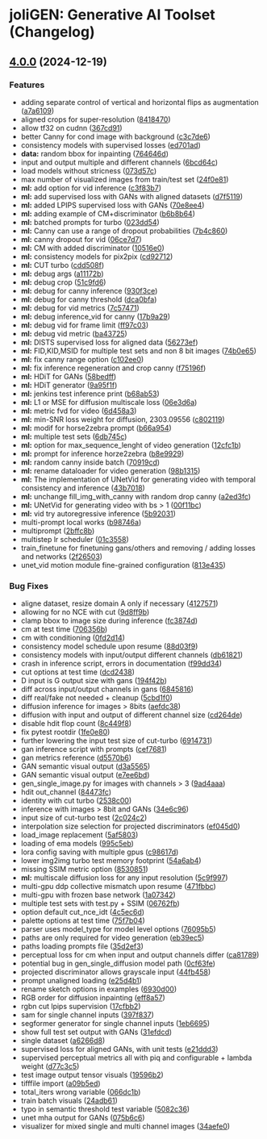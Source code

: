 # joliGEN: Generative AI Toolset (Changelog)

## [4.0.0](https://github.com/jolibrain/joliGEN/compare/v3.0.0...v4.0.0) (2024-12-19)


### Features

* adding separate control of vertical and horizontal flips as augmentation ([a7a6109](https://github.com/jolibrain/joliGEN/commit/a7a61098b7e707ad0b80231c4d63278cae9dcde6))
* aligned crops for super-resolution ([8418470](https://github.com/jolibrain/joliGEN/commit/8418470d43cc79ba135e9206a8cbb9445319de44))
* allow tf32 on cudnn ([367cd91](https://github.com/jolibrain/joliGEN/commit/367cd91e8ccc0bb6e301bfc49e6087c8892f5ca0))
* better Canny for cond image with background ([c3c7de6](https://github.com/jolibrain/joliGEN/commit/c3c7de6151a029a13939fdbeb32712c2beb7c3f0))
* consistency models with supervised losses ([ed701ad](https://github.com/jolibrain/joliGEN/commit/ed701add9c1c8c5881c9347ae0d1db9d89aa5538))
* **data:** random bbox for inpainting ([764646d](https://github.com/jolibrain/joliGEN/commit/764646d40da714bc0b54bb88e3f8b389cc9d34c5))
* input and output multiple and different channels ([6bcd64c](https://github.com/jolibrain/joliGEN/commit/6bcd64c0d074320443fe1f793d55b2631de8c377))
* load models without stricness ([073d57c](https://github.com/jolibrain/joliGEN/commit/073d57c6061f20b026dd3b5ad3368938e0f186e3))
* max number of visualized images from train/test set ([24f0e81](https://github.com/jolibrain/joliGEN/commit/24f0e814e38d28cc16c87f290f95cf7874980071))
* **ml:** add option for vid inference ([c3f83b7](https://github.com/jolibrain/joliGEN/commit/c3f83b75f8465fb6f8dd3c37f959c6d24d128ecc))
* **ml:** add supervised loss with GANs with aligned datasets ([d7f5119](https://github.com/jolibrain/joliGEN/commit/d7f5119ef17ee385f67a2ab7999ca2c02b13f7f5))
* **ml:** added LPIPS supervised loss with GANs ([70e8ee4](https://github.com/jolibrain/joliGEN/commit/70e8ee47c92cab9ccd04a55a6c50e21a4b24004c))
* **ml:** adding example of CM+discriminator ([b6b8b64](https://github.com/jolibrain/joliGEN/commit/b6b8b6497df2eb6b8edd7b4c6db0988201ac70b5))
* **ml:** batched prompts for turbo ([023dd54](https://github.com/jolibrain/joliGEN/commit/023dd54c02985751841c3df0db6c37fa418392d2))
* **ml:** Canny can use a range of dropout probabilities ([7b4c860](https://github.com/jolibrain/joliGEN/commit/7b4c860de507223b33ddea05c5c5098720caa888))
* **ml:** canny dropout for vid ([06ce7d7](https://github.com/jolibrain/joliGEN/commit/06ce7d79a78b41c3da98a976382800155b0c2913))
* **ml:** CM with added discriminator ([10516e0](https://github.com/jolibrain/joliGEN/commit/10516e0290b5f2a407a6baa36650a3ff98ad9784))
* **ml:** consistency models for pix2pix ([cd92712](https://github.com/jolibrain/joliGEN/commit/cd927127055abee8cd8750faed83b30e9c647e56))
* **ml:** CUT turbo ([cdd508f](https://github.com/jolibrain/joliGEN/commit/cdd508fbfbbd76feeb4f6dd46269939f0b2e2c8c))
* **ml:** debug args ([a11172b](https://github.com/jolibrain/joliGEN/commit/a11172bd1ef43b5e0fe1f458ebd6bc4c73f20536))
* **ml:** debug crop ([51c9fd6](https://github.com/jolibrain/joliGEN/commit/51c9fd630df57fac7206205b2bde2788076822ad))
* **ml:** debug for canny inference ([930f3ce](https://github.com/jolibrain/joliGEN/commit/930f3ce90428b28e20705b405624fa4b177f88d1))
* **ml:** debug for canny threshold ([dca0bfa](https://github.com/jolibrain/joliGEN/commit/dca0bfabd6aea22bbc617a0b57a5430cf8fc7336))
* **ml:** debug for vid metrics ([7c57471](https://github.com/jolibrain/joliGEN/commit/7c574711ccdffb0fdc6fae946863f892c9e3437a))
* **ml:** debug inference_vid for canny ([17b9a29](https://github.com/jolibrain/joliGEN/commit/17b9a29fbea78c3d225fa25b437b7409a64f88cb))
* **ml:** debug vid for frame limit ([ff97c03](https://github.com/jolibrain/joliGEN/commit/ff97c031d0686f31c216b5a96b47fe418f6ba1e3))
* **ml:** debug vid metric ([ba43725](https://github.com/jolibrain/joliGEN/commit/ba43725cf9a34dfa01fc8b4c030cad9373d28ad4))
* **ml:** DISTS supervised loss for aligned data ([56273ef](https://github.com/jolibrain/joliGEN/commit/56273eff9ccad54d499d7f04557cc4fb5cba50d4))
* **ml:** FID,KID,MSID for multiple test sets and non 8 bit images ([74b0e65](https://github.com/jolibrain/joliGEN/commit/74b0e65519c093ad40f3e91127962a853354203c))
* **ml:** fix canny range option ([c102ee0](https://github.com/jolibrain/joliGEN/commit/c102ee0a14b07255c3dc5c7f670bc8e949b81938))
* **ml:** fix inference regeneration and crop canny ([f75196f](https://github.com/jolibrain/joliGEN/commit/f75196fd409c5190b38d50768eb3d9cfc11bfe8d))
* **ml:** HDiT for GANs ([58bedff](https://github.com/jolibrain/joliGEN/commit/58bedffff203bc2468df124545fe7830eb54e005))
* **ml:** HDiT generator ([9a95f1f](https://github.com/jolibrain/joliGEN/commit/9a95f1f40dd2f09a1d2ac1801bd89731e4ee5933))
* **ml:** jenkins test inference print ([b68ab53](https://github.com/jolibrain/joliGEN/commit/b68ab53e303b45c977ab0812b12f4d13fd3647e8))
* **ml:** L1 or MSE for diffusion multiscale loss ([06e3d6a](https://github.com/jolibrain/joliGEN/commit/06e3d6aa4fdbb01c0ab29bccd1e0d125dcc63e00))
* **ml:** metric fvd for video ([6d458a3](https://github.com/jolibrain/joliGEN/commit/6d458a3f7d911d88fe0a222a2b8f79b47904903d))
* **ml:** min-SNR loss weight for diffusion, 2303.09556 ([c802119](https://github.com/jolibrain/joliGEN/commit/c80211936002ed69bfadd17c151bad71c73e4c7c))
* **ml:** modif for horse2zebra prompt ([b66a954](https://github.com/jolibrain/joliGEN/commit/b66a954981b22eae33e949dbad078dad75e51048))
* **ml:** multiple test sets ([6db745c](https://github.com/jolibrain/joliGEN/commit/6db745c253a19bb587edd265f30192020fb9fe97))
* **ml:** option for max_sequence_lenght of video generation ([12cfc1b](https://github.com/jolibrain/joliGEN/commit/12cfc1b3c416306294e5020534332d7b2f05c414))
* **ml:** prompt for inference horze2zebra ([b8e9929](https://github.com/jolibrain/joliGEN/commit/b8e9929b20e44509cc6c8916c2be9b70f8d3c48d))
* **ml:** random canny inside batch ([70919cd](https://github.com/jolibrain/joliGEN/commit/70919cd3c4c57260ebc7e8b82d3a48b0d13cf5da))
* **ml:** rename dataloader for video generation ([98b1315](https://github.com/jolibrain/joliGEN/commit/98b13154e3fc1d4722f3a4dec3a0511c4c157d10))
* **ml:** The implementation of UNetVid for generating video with temporal consistency and inference ([43b7018](https://github.com/jolibrain/joliGEN/commit/43b70188f130de4009942f5cb5f237a7c2eb8af0))
* **ml:** unchange fill_img_with_canny with random drop canny ([a2ed3fc](https://github.com/jolibrain/joliGEN/commit/a2ed3fc32ac5f7e0f26c0701380ebd9c725a83f6))
* **ml:** UNetVid for generating video with bs > 1 ([00f11bc](https://github.com/jolibrain/joliGEN/commit/00f11bcf5331844e680cc3213814197d450d7591))
* **ml:** vid try autoregressive inference ([5b92031](https://github.com/jolibrain/joliGEN/commit/5b92031ce3e7650a1343a30c4cf5810547f2f103))
* multi-prompt local works ([b98746a](https://github.com/jolibrain/joliGEN/commit/b98746aaf5c6857620a6ec7070270cbda5d2a48d))
* multiprompt ([2bffc8b](https://github.com/jolibrain/joliGEN/commit/2bffc8bcc4520410536b0c170b4e541c37212c24))
* multistep lr scheduler ([01c3558](https://github.com/jolibrain/joliGEN/commit/01c3558a973eec593b73f882c81d3c86ddae1df7))
* train_finetune for finetuning gans/others and removing / adding losses and networks ([2f26503](https://github.com/jolibrain/joliGEN/commit/2f265036169458ac676452c193b3c7e460c82861))
* unet_vid motion module fine-grained configuration ([813e435](https://github.com/jolibrain/joliGEN/commit/813e4358303df4a18254bdb4125a271435d896dc))


### Bug Fixes

* aligne dataset, resize domain A only if necessary ([4127571](https://github.com/jolibrain/joliGEN/commit/41275710c91fef9cf19a844bbf84516fd1fbd961))
* allowing for no NCE with cut ([9d8ff9b](https://github.com/jolibrain/joliGEN/commit/9d8ff9b37cadb7fe4aacaa05408c85c75abf5c51))
* clamp bbox to image size during inference ([fc3874d](https://github.com/jolibrain/joliGEN/commit/fc3874db5994780a0a62c96aa8b1ea9cc03fddf2))
* cm at test time ([706356b](https://github.com/jolibrain/joliGEN/commit/706356b70cb273575eb4bdba80ffdbbe1798e5a0))
* cm with conditioning ([0fd2d14](https://github.com/jolibrain/joliGEN/commit/0fd2d14acc1011e3319f0bff3843ebcda55952e3))
* consistency model schedule upon resume ([88d03f9](https://github.com/jolibrain/joliGEN/commit/88d03f9466950f55ad589bff7597171e14829371))
* consistency models with input/output different channels ([db61821](https://github.com/jolibrain/joliGEN/commit/db618210a733e33aa0037f101019cd66850e145b))
* crash in inference script, errors in documentation ([f99dd34](https://github.com/jolibrain/joliGEN/commit/f99dd348fd7a3b2a4314012d0b2d4de08d774408))
* cut options at test time ([dcd2438](https://github.com/jolibrain/joliGEN/commit/dcd24383fe2e4da7a2c7b96977fe98ff93a01d0a))
* D input is G output size with gans ([194f42b](https://github.com/jolibrain/joliGEN/commit/194f42b32dc7aef632b6e01f45fb1c1ca76dfe46))
* diff across input/output channels in gans ([6845816](https://github.com/jolibrain/joliGEN/commit/68458168d44ff2bd94c7cd8ee7048739d8468ab4))
* diff real/fake not needed + cleanup ([5cbd1f0](https://github.com/jolibrain/joliGEN/commit/5cbd1f04890d250f752a39034bc38e42b82ff07b))
* diffusion inference for images > 8bits ([aefdc38](https://github.com/jolibrain/joliGEN/commit/aefdc384c8e973b83c7b9ac661d069face054208))
* diffusion with input and output of different channel size ([cd264de](https://github.com/jolibrain/joliGEN/commit/cd264de330c15785288aeb658de93bd94230d82a))
* disable hdit flop count ([8c449f8](https://github.com/jolibrain/joliGEN/commit/8c449f8baf8311db1555c484bd9bd54c42bbe596))
* fix pytest rootdir ([1fe0e80](https://github.com/jolibrain/joliGEN/commit/1fe0e805579abd9c09779b3dac68795780a510b3))
* further lowering the input test size of cut-turbo ([6914731](https://github.com/jolibrain/joliGEN/commit/6914731c3a700514cae20b3accfb539763217c43))
* gan inference script with prompts ([cef7681](https://github.com/jolibrain/joliGEN/commit/cef7681cc701e270fde5ab3a3104ef46f11b809c))
* gan metrics reference ([d5570b6](https://github.com/jolibrain/joliGEN/commit/d5570b686fd0fadc970a0fc0454179d8c3e14d66))
* GAN semantic visual output ([d3a5565](https://github.com/jolibrain/joliGEN/commit/d3a5565403bb6994741df6e0d968006f1f17fb74))
* GAN semantic visual output ([e7ee6bd](https://github.com/jolibrain/joliGEN/commit/e7ee6bd856480efbd1877153ed76bde218c9ac5c))
* gen_single_image.py for images with channels > 3 ([9ad4aaa](https://github.com/jolibrain/joliGEN/commit/9ad4aaae0f441d037ef022de97fa0f88cf05b3ab))
* hdit out_channel ([84473fc](https://github.com/jolibrain/joliGEN/commit/84473fcbc10e16eb124c99e4a3d8d863ab84f4bf))
* identity with cut turbo ([2538c00](https://github.com/jolibrain/joliGEN/commit/2538c008e9a733831bf6eb344853ded6a2fb5e24))
* inference with images > 8bit and GANs ([34e6c96](https://github.com/jolibrain/joliGEN/commit/34e6c96cc30352b330dd70d55b5c99287cc92810))
* input size of cut-turbo test ([2c024c2](https://github.com/jolibrain/joliGEN/commit/2c024c2b92c2c8d96d965d9f15efbc5ab6efb7e2))
* interpolation size selection for projected discriminators ([ef045d0](https://github.com/jolibrain/joliGEN/commit/ef045d0e7450a21768eea09f832ae6e3f3ef7268))
* load_image replacement ([5af5803](https://github.com/jolibrain/joliGEN/commit/5af5803cbf921e99dcf3598e54fdf75a0259b735))
* loading of ema models ([995c5eb](https://github.com/jolibrain/joliGEN/commit/995c5eba5e71234bdd1980dce6a6c8c1e6cd3274))
* lora config saving with multiple gpus ([c98617d](https://github.com/jolibrain/joliGEN/commit/c98617d1e534018d095c2c0ee96a3f8f9980fa8e))
* lower img2img turbo test memory footprint ([54a6ab4](https://github.com/jolibrain/joliGEN/commit/54a6ab4a4bcc7ab7b8925233b64bea8c888f6fb5))
* missing SSIM metric option ([8530851](https://github.com/jolibrain/joliGEN/commit/8530851eca49a63a23638fbe64a8257c61f66eda))
* **ml:** multiscale diffusion loss for any input resolution ([5c9f997](https://github.com/jolibrain/joliGEN/commit/5c9f9975de2f63ad89b84c4622176c4ba537f61e))
* multi-gpu ddp collective mismatch upon resume ([471fbbc](https://github.com/jolibrain/joliGEN/commit/471fbbca598661c2b4ebcc06ba623c384e1aa6a3))
* multi-gpu with frozen base network ([1a07342](https://github.com/jolibrain/joliGEN/commit/1a0734253fd02fb6be98e5066994ae44ede643f4))
* multiple test sets with test.py + SSIM ([06762fb](https://github.com/jolibrain/joliGEN/commit/06762fb051ddfbc68b496180f37509b5e0410fc4))
* option default cut_nce_idt ([4c5ec6d](https://github.com/jolibrain/joliGEN/commit/4c5ec6d8c195169381a369f90cf2fbbd446d1a23))
* palette options at test time ([75f7b04](https://github.com/jolibrain/joliGEN/commit/75f7b04572a934a66672646bfe6d0e97eb869b2e))
* parser uses model_type for model level options ([76095b5](https://github.com/jolibrain/joliGEN/commit/76095b5a8ed6fb96dfdcc2166b3c892d09d9547c))
* paths are only required for video generation ([eb39ec5](https://github.com/jolibrain/joliGEN/commit/eb39ec521b5d01ee40add84317ec24cea49a82ab))
* paths loading prompts file ([35d2ef3](https://github.com/jolibrain/joliGEN/commit/35d2ef3e0f803898110f905fe0f2ed68578d64dd))
* perceptual loss for cm when input and output channels differ ([ca81789](https://github.com/jolibrain/joliGEN/commit/ca81789385ccaa4c284a11aa48051bdd84ce226d))
* potential bug in gen_single_diffusion model path ([0cf63fe](https://github.com/jolibrain/joliGEN/commit/0cf63fe27db36e51bf62c0a607dd37e6b5feda8a))
* projected discriminator allows grayscale input ([44fb458](https://github.com/jolibrain/joliGEN/commit/44fb4586ff2b2701505d5e83bba4489f1e47be1f))
* prompt unaligned loading ([e25d4b1](https://github.com/jolibrain/joliGEN/commit/e25d4b1d707a490f7e41daa36da8b2f7eb5f8167))
* rename sketch options in examples ([6930d00](https://github.com/jolibrain/joliGEN/commit/6930d007052b51aa283a69cf5e552e31cfc14b54))
* RGB order for diffusion inpainting ([eff8a57](https://github.com/jolibrain/joliGEN/commit/eff8a577f482ccb5bb7efc2c74c57c48db85ec8b))
* rgbn cut lpips supervision ([17cfbb2](https://github.com/jolibrain/joliGEN/commit/17cfbb27df3a3c1c52a9a318c68b05c5ec1d4e35))
* sam for single channel inputs ([397f837](https://github.com/jolibrain/joliGEN/commit/397f837decabec3f05a2c04a9e3fe30f3a19e49d))
* segformer generator for single channel inputs ([1eb6695](https://github.com/jolibrain/joliGEN/commit/1eb66955830e6e84a22270d5e5d16e0435d2042d))
* show full test set output with GANs ([31efdcd](https://github.com/jolibrain/joliGEN/commit/31efdcdd1a3d4799a78a1c919e7c91ee10b9f93d))
* single dataset ([a6266d8](https://github.com/jolibrain/joliGEN/commit/a6266d85b1a1305894c18a829dd745b9bc00a539))
* supervised loss for aligned GANs, with unit tests ([e21ddd3](https://github.com/jolibrain/joliGEN/commit/e21ddd3ddb97ed1221f22b10b7574be6d42ade7a))
* supervised perceptual metrics all with piq and configurable + lambda weight ([d77c3c5](https://github.com/jolibrain/joliGEN/commit/d77c3c54e078a78f37ab2770d4087481facfb840))
* test image output tensor visuals ([19596b2](https://github.com/jolibrain/joliGEN/commit/19596b2997922218a2aa8cbf75685101e5e93f1a))
* tifffile import ([a09b5ed](https://github.com/jolibrain/joliGEN/commit/a09b5edbf4a5ecf69565c62778dbf48e172de585))
* total_iters wrong variable ([066dc1b](https://github.com/jolibrain/joliGEN/commit/066dc1bc3d423a2f854b6fd0c3d6a91c6e4d3f94))
* train batch visuals ([24adb61](https://github.com/jolibrain/joliGEN/commit/24adb614e65d009659304b412ab92f147bee8741))
* typo in semantic threshold test variable ([5082c36](https://github.com/jolibrain/joliGEN/commit/5082c3622bd3541a0da7383168d0579af9f22e04))
* unet mha output for GANs ([075b6c6](https://github.com/jolibrain/joliGEN/commit/075b6c60094ca8d4029fd5705e709801c7fdf2d1))
* visualizer for mixed single and multi channel images ([34aefe0](https://github.com/jolibrain/joliGEN/commit/34aefe0719cc811a1529b8db7cb6d32d9f09f129))
